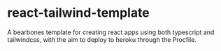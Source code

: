 # react-tailwind-template

A bearbones template for creating react apps using both typescript and tailwindcss, with the aim to deploy to heroku through the Procfile.
